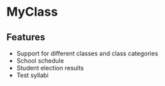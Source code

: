 MyClass
========================

Features
------------------------
 * Support for different classes and class categories
 * School schedule
 * Student election results
 * Test syllabi

